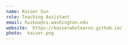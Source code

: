 ```yaml
---
name: Kaiser Sun
role: Teaching Assistant
email: huikas@cs.washington.edu
website:  https://kaiserwholearns.github.io/
photo:  kaiser.png
---
```

